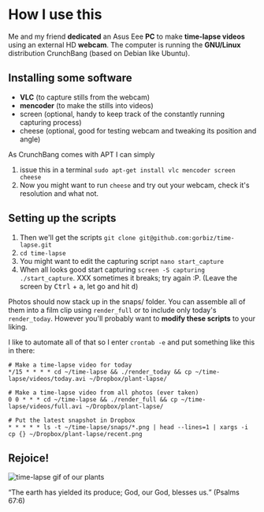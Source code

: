 How I use this
==============
Me and my friend **dedicated** an Asus Eee **PC** to make **time-lapse videos** using an external HD **webcam**.
The computer is running the **GNU/Linux** distribution CrunchBang (based on Debian like Ubuntu).

Installing some software
------------------------
 - **VLC** (to capture stills from the webcam)
 - **mencoder** (to make the stills into videos)
 - screen (optional, handy to keep track of the constantly running capturing process)
 - cheese (optional, good for testing webcam and tweaking its position and angle)

As CrunchBang comes with APT I can simply

1. issue this in a terminal `sudo apt-get install vlc mencoder screen cheese`
2. Now you might want to run `cheese` and try out your webcam, check it's resolution and what not.

Setting up the scripts
----------------------
1. Then we'll get the scripts `git clone git@github.com:gorbiz/time-lapse.git`
2. `cd time-lapse`
3. You might want to edit the capturing script `nano start_capture`
4. When all looks good start capturing `screen -S capturing ./start_capture`. XXX sometimes it breaks; try again :P. (Leave the screen by <kbd>Ctrl</kbd> + <kbd>a</kbd>, let go and hit <kbd>d</kbd>)

Photos should now stack up in the snaps/ folder. You can assemble all of them into a film clip using `render_full` or to include only today's `render_today`. However you'll probably want to **modify these scripts** to your liking.

I like to automate all of that so I enter
`crontab -e` and put something like this in there:
```
# Make a time-lapse video for today
*/15 * * * * cd ~/time-lapse && ./render_today && cp ~/time-lapse/videos/today.avi ~/Dropbox/plant-lapse/

# Make a time-lapse video from all photos (ever taken)
0 0 * * * cd ~/time-lapse && ./render_full && cp ~/time-lapse/videos/full.avi ~/Dropbox/plant-lapse/

# Put the latest snapshot in Dropbox
* * * * * ls -t ~/time-lapse/snaps/*.png | head --lines=1 | xargs -i cp {} ~/Dropbox/plant-lapse/recent.png
```

Rejoice!
--------
![time-lapse gif of our plants](http://gorbiz.github.io/time-lapse/images/plant-time-lapse.gif)

<q>The earth has yielded its produce; God, our God, blesses us.</q> (Psalms 67:6)
